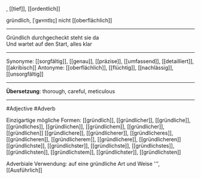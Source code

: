 , [[tief]], [[ordentlich]]

gründlich, [ˈɡʁʏntlɪç]
nicht [[oberflächlich]]

---
Gründlich durchgecheckt steht sie da  
Und wartet auf den Start, alles klar  

---
Synonyme: [[sorgfältig]], [[genau]], [[präzise]], [[umfassend]], [[detailliert]], [[akribisch]]
Antonyme: [[oberflächlich]], [[flüchtig]], [[nachlässig]], [[unsorgfältig]]

---
**Übersetzung**:
thorough, careful, meticulous

---
#Adjective #Adverb

Einzigartige mögliche Formen: 
[[gründlich]], [[gründlicher]], [[gründliche]], [[gründliches]], [[gründlichen]], [[gründlichem]], [[gründlicher]], [[gründlichen]]
[[gründlichere]], [[gründlicherer]], [[gründlicheres]], [[gründlicheren]], [[gründlicherem]], [[gründlichere]], [[gründlicheren]]
[[gründlichste]], [[gründlichster]], [[gründlichste]], [[gründlichstes]], [[gründlichsten]], [[gründlichstem]], [[gründlichster]], [[gründlichsten]]

Adverbiale Verwendung: auf eine gründliche Art und Weise
''', [[Ausführlich]]